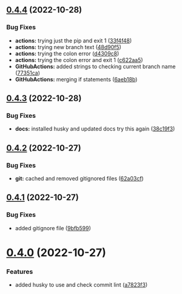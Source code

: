 ## [0.4.4](https://github.com/Mexmorize/full-stack-skeleton/compare/v0.4.3...v0.4.4) (2022-10-28)


### Bug Fixes

* **actions:** trying just the pip and exit 1 ([33f4f48](https://github.com/Mexmorize/full-stack-skeleton/commit/33f4f485d3f7b7f60c9858c7d328cd9569cdfbfb))
* **actions:** trying new branch text ([48d90f5](https://github.com/Mexmorize/full-stack-skeleton/commit/48d90f5deb1443d236de37068c3b3d5b7a1e8691))
* **actions:** trying the colon error ([d4309c8](https://github.com/Mexmorize/full-stack-skeleton/commit/d4309c8fefe43f0aadc416c42573a3a0a84760d0))
* **actions:** trying the colon error and exit 1 ([c622aa5](https://github.com/Mexmorize/full-stack-skeleton/commit/c622aa57f768b47b13e8be7114f0cde462d9811e))
* **GitHubActions:** added strings to checking current branch name ([77351ca](https://github.com/Mexmorize/full-stack-skeleton/commit/77351caa9c3570ede51cbb45cab07f50768dc260))
* **GitHubActions:** merging if statements ([6aeb18b](https://github.com/Mexmorize/full-stack-skeleton/commit/6aeb18b5785aade3216d3c2f63784ddbf493a55e))



## [0.4.3](https://github.com/Mexmorize/full-stack-skeleton/compare/v0.4.2...v0.4.3) (2022-10-28)


### Bug Fixes

* **docs:** installed husky and updated docs try this again ([38c19f3](https://github.com/Mexmorize/full-stack-skeleton/commit/38c19f3a73c051ec51c91d325f55cab62f980860))



## [0.4.2](https://github.com/Mexmorize/full-stack-skeleton/compare/v0.4.1...v0.4.2) (2022-10-27)


### Bug Fixes

* **git:** cached and removed gitignored files ([62a03cf](https://github.com/Mexmorize/full-stack-skeleton/commit/62a03cf80012079b4644a2892002c80e2e8fcbcf))



## [0.4.1](https://github.com/Mexmorize/full-stack-skeleton/compare/v0.4.0...v0.4.1) (2022-10-27)


### Bug Fixes

* added gitignore file ([9bfb599](https://github.com/Mexmorize/full-stack-skeleton/commit/9bfb599b09d0138cc20b5f3147ccdcd84f4b9ab7))



# [0.4.0](https://github.com/Mexmorize/full-stack-skeleton/compare/v0.3.0...v0.4.0) (2022-10-27)


### Features

* added husky to use and check commit lint ([a7823f3](https://github.com/Mexmorize/full-stack-skeleton/commit/a7823f31b1b76eee314c2d025af64d071a5c54e8))



